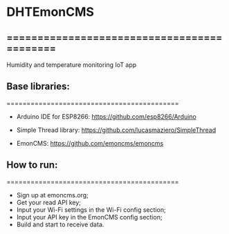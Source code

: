 # DHTEmonCMS
===========================================
------------------------------------------

Humidity and temperature monitoring IoT app

## Base libraries:
===========================================
- Arduino IDE for ESP8266:
      https://github.com/esp8266/Arduino
      
- Simple Thread library:
      https://github.com/lucasmaziero/SimpleThread
      
- EmonCMS:
      https://github.com/emoncms/emoncms

## How to run:
===========================================

- Sign up at emoncms.org;
- Get your read API key;
- Input your Wi-Fi settings in the Wi-Fi config section;
- Input your API key in the EmonCMS config section;
- Build and start to receive data.

